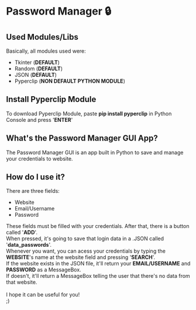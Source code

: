 # Password Manager 🔒
## Used Modules/Libs
Basically, all modules used were:
* Tkinter   (__DEFAULT__)
* Random    (__DEFAULT__)
* JSON      (__DEFAULT__)
* Pyperclip (__NON DEFAULT PYTHON MODULE__)

## Install Pyperclip Module
To download Pyperclip Module, paste __pip install pyperclip__ in Python Console and press '__ENTER__'<br>

## What's the Password Manager GUI App?
The Password Manager GUI is an app built in Python to save and manage your credentials to website. <br>

## How do I use it?
There are three fields:
* Website
* Email/Username
* Password

These fields must be filled with your credentials. After that, there is a button called '__ADD__'.<br>
When pressed, it's going to save that login data in a .JSON called '__data_passwords__'.<br>
Whenever you want, you can acess your credentials by typing the __WEBSITE__'s name at the website field and pressing '__SEARCH__'.<br>
If the website exists in the JSON file, it'll return your __EMAIL/USERNAME__ and __PASSWORD__ as a MessageBox.<br>
If doesn't, it'll return a MessageBox telling the user that there's no data from that website.
<br><br>
I hope it can be useful for you!<br>
;)
